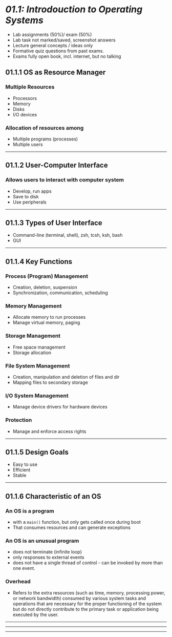 # _01.1: Introdouction to Operating Systems_
- Lab assignments (50%)/ exam (50%)
- Lab task not marked/saved, screenshot answers
- Lecture general concepts / ideas only
- Formative quiz questions from past exams.
- Exams fully open book, incl. internet, but no talking

## __01.1.1 OS as Resource Manager__
### Multiple Resources
- Processors
- Memory
- Disks
- I/O devices
### Allocation of resources among
- Multiple programs (processes)
- Multiple users

--------------------------------------------------

## __01.1.2 User-Computer Interface__
### Allows users to interact with computer system
- Develop, run apps
- Save to disk
- Use peripherals

--------------------------------------------------

## __01.1.3 Types of User Interface__
- Command-line (terminal, shell), zsh, tcsh, ksh, bash
- GUI

--------------------------------------------------

## __01.1.4 Key Functions__
### Process (Program) Management
- Creation, deletion, suspension
- Synchronization, communication, scheduling
### Memory Management
- Allocate memory to run processes
- Manage virtual memory, paging
### Storage Management
- Free space management
- Storage allocation
### File System Management
- Creation, manipulation and deletion of files and dir
- Mapping files to secondary storage
### I/O System Management
- Manage device drivers for hardware devices
### Protection
- Manage and enforce access rights

--------------------------------------------------

## __01.1.5 Design Goals__
- Easy to use
- Efficient
- Stable

--------------------------------------------------

## __01.1.6 Characteristic of an OS__
### An OS is a program
- with a `main()` function, but only gets called once during boot
- That consumes resources and can generate exceptions
### An OS is an unusual program
- does not terminate (infinite loop)
- only responses to external events
- does not have a single thread of control - can be invoked by more than one event.
### Overhead
- Refers to the extra resources (such as time, memory, processing power, or network bandwidth) consumed by various system tasks and operations that are necessary for the proper functioning of the system but do not directly contribute to the primary task or application being executed by the user.

--------------------------------------------------
--------------------------------------------------
--------------------------------------------------